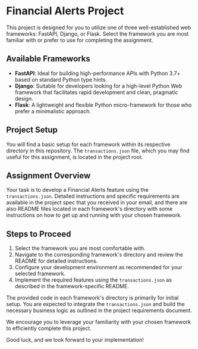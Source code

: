 # Financial Alerts Project

This project is designed for you to utilize one of three well-established web
frameworks: FastAPI, Django, or Flask. Select the framework you are most familiar with
or prefer to use for completing the assignment.

## Available Frameworks
- **FastAPI**: Ideal for building high-performance APIs with Python 3.7+ based on
standard Python type hints.
- **Django**: Suitable for developers looking for a high-level Python Web framework that
facilitates rapid development and clean, pragmatic design.
- **Flask**: A lightweight and flexible Python micro-framework for those who prefer a
minimalistic approach.

## Project Setup
You will find a basic setup for each framework within its respective directory in this
repository. The `transactions.json` file, which you may find useful for this assignment,
is located in the project root.

## Assignment Overview
Your task is to develop a Financial Alerts feature using the `transactions.json`.
Detailed instructions and specific requirements are available in the project spec that
you received in your email, and there are also README files located in each framework's
directory with some instructions on how to get up and running with your chosen
framework.

## Steps to Proceed
1. Select the framework you are most comfortable with.
2. Navigate to the corresponding framework's directory and review the README for
detailed instructions.
3. Configure your development environment as recommended for your selected framework.
4. Implement the required features using the `transactions.json` as described in the
framework-specific README.

The provided code in each framework's directory is primarily for initial setup. You are
expected to integrate the `transactions.json` and build the necessary business logic as
outlined in the project requirements document.

We encourage you to leverage your familiarity with your chosen framework to efficiently
complete this project.

Good luck, and we look forward to your implementation!
